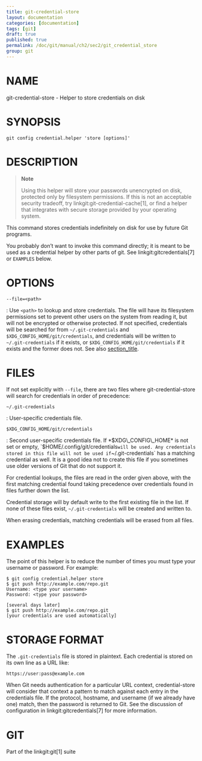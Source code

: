 ```yaml
---
title: git-credential-store
layout: documentation
categories: [documentation]
tags: [git]
draft: true
published: true
permalink: /doc/git/manual/ch2/sec2/git_credential_store
group: git
---
```


NAME
====

git-credential-store - Helper to store credentials on disk

SYNOPSIS
========

    git config credential.helper 'store [options]'

DESCRIPTION
===========

> **Note**
>
> Using this helper will store your passwords unencrypted on disk, protected only by filesystem permissions. If this is not an acceptable security tradeoff, try linkgit:git-credential-cache\[1\], or find a helper that integrates with secure storage provided by your operating system.

This command stores credentials indefinitely on disk for use by future Git programs.

You probably don’t want to invoke this command directly; it is meant to be used as a credential helper by other parts of git. See linkgit:gitcredentials\[7\] or `EXAMPLES` below.

OPTIONS
=======

`--file=<path>`

:   Use `<path>` to lookup and store credentials. The file will have its filesystem permissions set to prevent other users on the system from reading it, but will not be encrypted or otherwise protected. If not specified, credentials will be searched for from `~/.git-credentials` and `$XDG_CONFIG_HOME/git/credentials`, and credentials will be written to `~/.git-credentials` if it exists, or `$XDG_CONFIG_HOME/git/credentials` if it exists and the former does not. See also [section\_title](#FILES).

FILES
=====

If not set explicitly with `--file`, there are two files where git-credential-store will search for credentials in order of precedence:

`~/.git-credentials`

:   User-specific credentials file.

`$XDG_CONFIG_HOME/git/credentials`

:   Second user-specific credentials file. If *$XDG\_CONFIG\_HOME* is not set or empty, `$HOME/.config/git/credentials` will be used. Any credentials stored in this file will not be used if `~/.git-credentials` has a matching credential as well. It is a good idea not to create this file if you sometimes use older versions of Git that do not support it.

For credential lookups, the files are read in the order given above, with the first matching credential found taking precedence over credentials found in files further down the list.

Credential storage will by default write to the first existing file in the list. If none of these files exist, `~/.git-credentials` will be created and written to.

When erasing credentials, matching credentials will be erased from all files.

EXAMPLES
========

The point of this helper is to reduce the number of times you must type your username or password. For example:

    $ git config credential.helper store
    $ git push http://example.com/repo.git
    Username: <type your username>
    Password: <type your password>

    [several days later]
    $ git push http://example.com/repo.git
    [your credentials are used automatically]

STORAGE FORMAT
==============

The `.git-credentials` file is stored in plaintext. Each credential is stored on its own line as a URL like:

    https://user:pass@example.com

When Git needs authentication for a particular URL context, credential-store will consider that context a pattern to match against each entry in the credentials file. If the protocol, hostname, and username (if we already have one) match, then the password is returned to Git. See the discussion of configuration in linkgit:gitcredentials\[7\] for more information.

GIT
===

Part of the linkgit:git\[1\] suite
